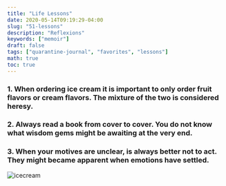 ```yaml
---
title: "Life Lessons"
date: 2020-05-14T09:19:29-04:00
slug: "51-lessons"
description: "Reflexions"
keywords: ["memoir"]
draft: false
tags: ["quarantine-journal", "favorites", "lessons"]
math: true
toc: true
---
```


### 1. When ordering ice cream it is important to only order fruit flavors or cream flavors. The mixture of the two is considered heresy.

### 2. Always read a book from cover to cover. You do not know what wisdom gems might be awaiting at the very end.

### 3. When your motives are unclear, is always better not to act. They might became apparent when emotions have settled.

![icecream](/51-lessons.png)